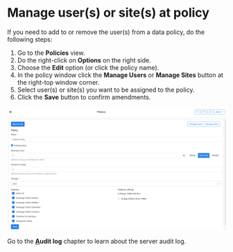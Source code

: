 # Manage user\(s\) or site\(s\) at policy

If you need to add to or remove the user\(s\) from a data policy, do the following steps:

1. Go to the **Policies** view.
2. Do the right-click on **Options** on the right side.
3. Choose the **Edit** option \(or click the policy name\).
4. In the policy window click the **Manage Users** or **Manage Sites** button at the right-top window corner. 
5. Select user\(s\) or site\(s\) you want to be assigned to the policy.
6. Click the **Save** button to confirm amendments.

![](../../../../.gitbook/assets/image%20%2840%29.png)

Go to the [**A**](../../../../administration/policies/manage-user-s-at-policy.md)**udit log** chapter to learn about the server audit log.

